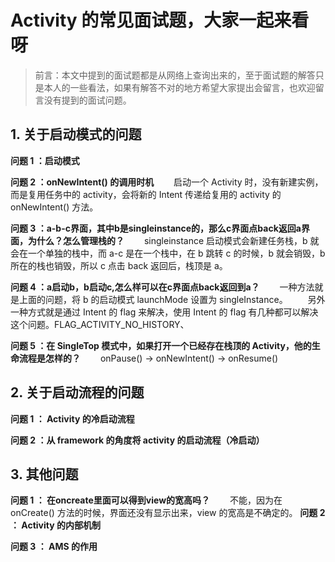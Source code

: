 # Activity 的常见面试题，大家一起来看呀

> 前言：本文中提到的面试题都是从网络上查询出来的，至于面试题的解答只是本人的一些看法，如果有解答不对的地方希望大家提出会留言，也欢迎留言没有提到的面试问题。

## 1. 关于启动模式的问题

**问题 1 ：启动模式**


**问题 2 ：onNewIntent() 的调用时机**
　　启动一个 Activity 时，没有新建实例，而是复用任务中的 activity，会将新的 Intent 传递给复用的 activity 的 onNewIntent() 方法。

**问题 3 ：a-b-c界面，其中b是singleinstance的，那么c界面点back返回a界面，为什么？怎么管理栈的？**
　　singleinstance 启动模式会新建任务栈，b 就会在一个单独的栈中，而 a-c 是在一个栈中，在 b 跳转 c 的时候，b 就会销毁，b 所在的栈也销毁，所以 c 点击 back 返回后，栈顶是 a。

**问题 4 ：a启动b，b启动c,怎么样可以在c界面点back返回到a？**
　　一种方法就是上面的问题，将 b 的启动模式 launchMode 设置为 singleInstance。
　　另外一种方式就是通过 Intent 的 flag 来解决，使用 Intent 的 flag 有几种都可以解决这个问题。FLAG_ACTIVITY_NO_HISTORY、

**问题 5 ：在 SingleTop 模式中，如果打开一个已经存在栈顶的 Activity，他的生命流程是怎样的？**
　　onPause() -> onNewIntent() -> onResume()

## 2. 关于启动流程的问题

**问题 1 ： Activity 的冷启动流程**

**问题 2 ：从 framework 的角度将 activity 的启动流程（冷启动）**

## 3. 其他问题

**问题 1 ： 在oncreate里面可以得到view的宽高吗？**
　　不能，因为在 onCreate() 方法的时候，界面还没有显示出来，view 的宽高是不确定的。
**问题 2 ： Activity 的内部机制**

**问题 3 ： AMS 的作用**

